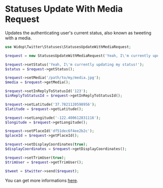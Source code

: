 # Statuses Update With Media Request

Updates the authenticating user's current status, also known as tweeting with a media.

``` php
use Widop\Twitter\Statuses\StatusesUpdateWithMediaRequest;

$request = new StatusesUpdateWithMediaRequest('Yeah, I\'m currently updating my status!', '/path/to/my/media.jpg');

$request->setStatus('Yeah, I\'m currently updating my status!');
$status = $request->getStatus();

$request->setMedia('/path/to/my/media.jpg');
$media = $request->getMedia();

$request->setInReplyToStatusId('123');
$inReplyToStatusId = $request->getInReplyToStatusId();

$request->setLatitude('37.7821120598956');
$latitude = $request->getLatitude();

$request->setLongitude('-122.400612831116');
$longitude = $request->getLongitude();

$request->setPlaceId('df51dec6f4ee2b2c');
$placeId = $request->getPlaceId();

$request->setDisplayCoordinates(true);
$displayCoordinates = $request->getDisplayCoordinates();

$request->setTrimUser(true);
$trimUser = $request->getTrimUser();

$tweet = $twitter->send($request);
```

You can get more informations [here](https://dev.twitter.com/docs/api/1.1/post/statuses/update_with_media).
